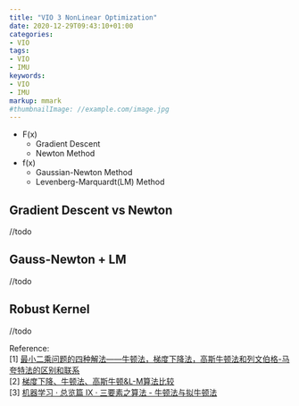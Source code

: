 ```yaml
---
title: "VIO 3 NonLinear Optimization"
date: 2020-12-29T09:43:10+01:00
categories:
- VIO
tags:
- VIO
- IMU
keywords:
- VIO
- IMU
markup: mmark
#thumbnailImage: //example.com/image.jpg
---
```

- F(x)
	- Gradient Descent
	- Newton Method
- f(x)
	- Gaussian-Newton Method
	- Levenberg-Marquardt(LM) Method
<!--more-->
## Gradient Descent vs Newton
//todo

## Gauss-Newton + LM
//todo

## Robust Kernel
//todo

Reference:\
[1] [最小二乘问题的四种解法——牛顿法，梯度下降法，高斯牛顿法和列文伯格-马夸特法的区别和联系](https://zhuanlan.zhihu.com/p/113946848)\
[2] [梯度下降、牛顿法、高斯牛顿&L-M算法比较](https://blog.csdn.net/OORRANNGGE/article/details/90696602?utm_medium=distribute.pc_relevant.none-task-blog-BlogCommendFromBaidu-2.not_use_machine_learn_pai&depth_1-utm_source=distribute.pc_relevant.none-task-blog-BlogCommendFromBaidu-2.not_use_machine_learn_pai)\
[3] [机器学习 · 总览篇 IX · 三要素之算法 - 牛顿法与拟牛顿法](https://kangcai.github.io/2018/12/17/ml-overall-9-algorithm-QNM/)
